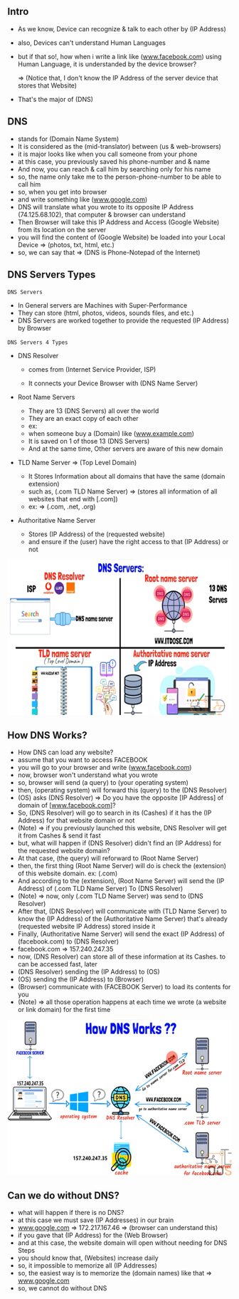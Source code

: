 ## Intro

- As we know, Device can recognize & talk to each other by (IP Address)

- also, Devices can't understand Human Languages

- but if that so!, how when i write a link like (www.facebook.com) using Human Language, it is understanded by the device browser?

  => (Notice that, I don't know the IP Address of the server device that stores that Website)

- That's the major of (DNS)







## DNS

- stands for (Domain Name System)
- It is considered as the (mid-translator) between (us & web-browsers)
- it is major looks like when you call someone from your phone
- at this case, you previously saved his phone-number and & name
- And now, you can reach & call him by searching only for his name
- so, the name only take me to the person-phone-number to be able to call him
- so, when you get into browser
- and write something like (www.google.com)
- DNS will translate what you wrote to its opposite IP Address (74.125.68.102), that computer & browser can understand
- Then Browser will take this IP Address and Access (Google Website) from its location on the server
- you will find the content of (Google Website) be loaded into your Local Device => (photos, txt, html, etc.)
- so, we can say that => (DNS is Phone-Notepad of the Internet)









## DNS Servers Types

`DNS Servers`

- In General servers are Machines with Super-Performance
- They can store (html, photos, videos, sounds files, and etc.)
- DNS Servers are worked together to provide the requested (IP Address) by Browser





`DNS Servers 4 Types`

- DNS Resolver

  - comes from (Internet Service Provider, ISP)

  - It connects your Device Browser with (DNS Name Server)

    

- Root Name Servers
  - They are 13 (DNS Servers) all over the world
  - They are an exact copy of each other
  - ex:
  - when someone buy a (Domain) like (www.example.com)
  - It is saved on 1 of those 13 (DNS Servers)
  - And at the same time, Other servers are aware of this new domain



- TLD Name Server => (Top Level Domain)
  - It Stores Information about all domains that have the same (domain extension)
  - such as, (.com TLD Name Server) => (stores all information of all websites that end with [.com])
  - ex: => (.com, .net, .org)



- Authoritative Name Server
  - Stores (IP Address) of the (requested website)
  - and ensure if the (user) have the right access to that (IP Address) or not

<img src="Images/10(1).png" alt="missed image" width="600" height="350" style="margin:0">









## How DNS Works?

- How DNS can load any website?
- assume that you want to access FACEBOOK
- you will go to your browser and write (www.facebook.com)
- now, browser won't understand what you wrote
- so, browser will send (a query) to (your operating system)
- then, (operating system) will forward this (query) to the (DNS Resolver)
- (OS) asks (DNS Resolver) => Do you have the opposite [IP Address] of domain of [www.facebook.com]?
- So, (DNS Resolver) will go to search in its (Cashes) if it has the (IP Address) for that website domain or not
- (Note) => if you previously launched this website, DNS Resolver will get it from Cashes & send it fast
- but, what will happen if (DNS Resolver) didn't find an (IP Address) for the requested website domain?
- At that case, (the query) will reforward to (Root Name Server)
- then, the first thing (Root Name Server) will do is check the (extension) of this website domain. ex: (.com)
- And according to the (extension), (Root Name Server) will send the (IP Address) of (.com TLD Name Server) To (DNS Resolver)
- (Note) => now, only (.com TLD Name Server) was send to (DNS Resolver)
- After that, (DNS Resolver) will communicate with (TLD Name Server) to know the (IP Address) of the (Authoritative Name Server) that's already (requested website IP Address) stored inside it
- Finally, (Authoritative Name Server) will send the exact (IP Address) of (facebook.com) to (DNS Resolver)
- facebook.com => 157.240.247.35
- now, (DNS Resolver) can store all of these information at its Cashes. to can be accessed fast, later
- (DNS Resolver) sending the (IP Address) to (OS)
- (OS) sending the (IP Address) to (Browser)
- (Browser) communicate with (FACEBOOK Server) to load its contents for you
- (Note) => all those operation happens at each time we wrote (a website or link domain) for the first time

<img src="Images/10(2).png" alt="missed image" width="600" height="350" style="margin:0">









## Can we do without DNS?

- what will happen if there is no DNS?
- at this case we must save (IP Addresses) in our brain
- www.google.com => 172.217.167.46 => (browser can understand this)
- if you gave that (IP Address) for the (Web Browser)
- and at this case, the website domain will open without needing for DNS Steps
- you should know that, (Websites) increase daily
- so, it impossible to memorize all (IP Addresses)
- so, the easiest way is to memorize the (domain names) like that => www.google.com
- so, we cannot do without DNS



